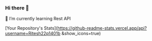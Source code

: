 ### Hi there 👋

🌱 I’m currently learning Rest API 

[Your Repository's Stats](https://github-readme-stats.vercel.app/api?username=Ritesh22p1401b
&show_icons=true)
